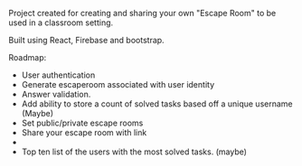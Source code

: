 Project created for creating and sharing your own "Escape Room" to be used in a classroom setting.

Built using React, Firebase and bootstrap.



Roadmap:
- User authentication
- Generate escaperoom associated with user identity
- Answer validation.
- Add ability to store a count of solved tasks based off a unique username (Maybe)
- Set public/private escape rooms
- Share your escape room with link
- 
- Top ten list of the users with the most solved tasks. (maybe)